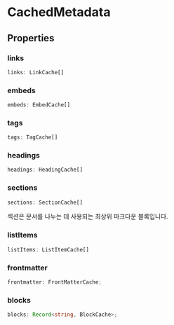 # CachedMetadata

## Properties

### links

```ts
links: LinkCache[]
```

### embeds

```ts
embeds: EmbedCache[]
```

### tags

```ts
tags: TagCache[]
```

### headings

```ts
headings: HeadingCache[]
```

### sections

```ts
sections: SectionCache[]
```

섹션은 문서를 나누는 데 사용되는 최상위 마크다운 블록입니다.

### listItems

```ts
listItems: ListItemCache[]
```

### frontmatter

```ts
frontmatter: FrontMatterCache;
```

### blocks

```ts
blocks: Record<string, BlockCache>;
```
